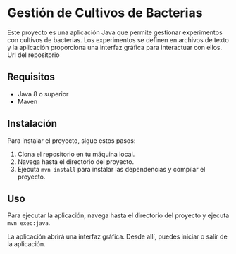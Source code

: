 # Gestión de Cultivos de Bacterias

Este proyecto es una aplicación Java que permite gestionar experimentos con cultivos de bacterias. Los experimentos se definen en archivos de texto y la aplicación proporciona una interfaz gráfica para interactuar con ellos.
Url del repositorio 
## Requisitos

- Java 8 o superior
- Maven

## Instalación

Para instalar el proyecto, sigue estos pasos:

1. Clona el repositorio en tu máquina local.
2. Navega hasta el directorio del proyecto.
3. Ejecuta `mvn install` para instalar las dependencias y compilar el proyecto.

## Uso

Para ejecutar la aplicación, navega hasta el directorio del proyecto y ejecuta `mvn exec:java`.

La aplicación abrirá una interfaz gráfica. Desde allí, puedes iniciar o salir de la aplicación.

